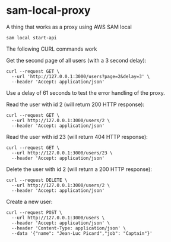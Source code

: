 # sam-local-proxy

A thing that works as a proxy using AWS SAM local

```
sam local start-api
```

The following CURL commands work

Get the second page of all users (with a 3 second delay):
```
curl --request GET \
  --url 'http://127.0.0.1:3000/users?page=2&delay=3' \
  --header 'Accept: application/json'
```

Use a delay of 61 seconds to test the error handling of the proxy.

Read the user with id 2 (will return 200 HTTP response):
```
curl --request GET \
  --url http://127.0.0.1:3000/users/2 \
  --header 'Accept: application/json'
```

Read the user with id 23 (will return 404 HTTP response):
```
curl --request GET \
  --url http://127.0.0.1:3000/users/23 \
  --header 'Accept: application/json'
```

Delete the user with id 2 (will return a 200 HTTP response):
```
curl --request DELETE \
  --url http://127.0.0.1:3000/users/2 \
  --header 'Accept: application/json'
```

Create a new user:
```
curl --request POST \
  --url http://127.0.0.1:3000/users \
  --header 'Accept: application/json' \
  --header 'Content-Type: application/json' \
  --data '{"name": "Jean-Luc Picard","job": "Captain"}'
```
